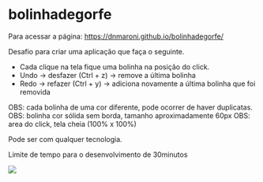# bolinhadegorfe

Para acessar a página: https://dnmaroni.github.io/bolinhadegorfe/

Desafio para criar uma aplicação que faça o seguinte.

* Cada clique na tela fique uma bolinha na posição do click.
* Undo -> desfazer (Ctrl + z) -> remove a última bolinha
* Redo -> refazer (Ctrl + y) -> adiciona novamente a última bolinha que foi removida

OBS: cada bolinha de uma cor diferente, pode ocorrer de haver duplicatas.
OBS: bolinha cor sólida sem borda, tamanho aproximadamente 60px
OBS: area do click, tela cheia (100% x 100%)

Pode ser com qualquer tecnologia.

Limite de tempo para o desenvolvimento de 30minutos

<img src="https://media.discordapp.net/attachments/1050378555365793864/1050378555558735922/Captura_de_tela_de_2022-12-08_08-46-59.png?width=554&height=468">
